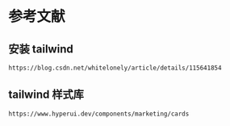 # 参考文献

## 安装 tailwind

    https://blog.csdn.net/whitelonely/article/details/115641854

## tailwind 样式库

    https://www.hyperui.dev/components/marketing/cards
